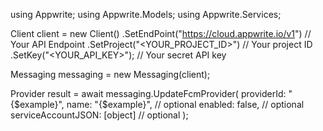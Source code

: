 using Appwrite;
using Appwrite.Models;
using Appwrite.Services;

Client client = new Client()
    .SetEndPoint("https://cloud.appwrite.io/v1") // Your API Endpoint
    .SetProject("<YOUR_PROJECT_ID>") // Your project ID
    .SetKey("<YOUR_API_KEY>"); // Your secret API key

Messaging messaging = new Messaging(client);

Provider result = await messaging.UpdateFcmProvider(
    providerId: "{$example}",
    name: "{$example}", // optional
    enabled: false, // optional
    serviceAccountJSON: [object] // optional
);